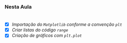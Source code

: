 ### Nesta Aula
#
  - [X] _Importação do `Matplotlib` conforme a convenção `plt`_
  - [X] _Criar listas do código `range`_
  - [X] _Criação de gráficos com `plt.plot`_
